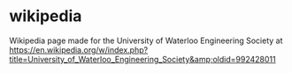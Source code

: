 # wikipedia
Wikipedia page made for the University of Waterloo Engineering Society at https://en.wikipedia.org/w/index.php?title=University_of_Waterloo_Engineering_Society&amp;oldid=992428011
